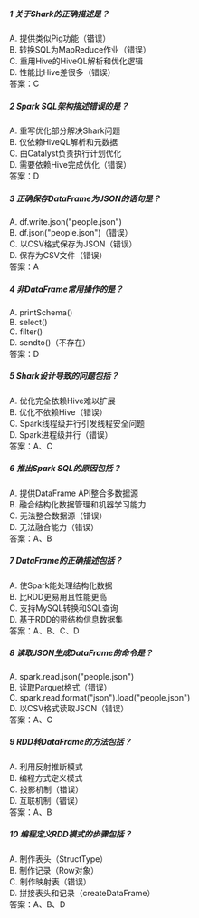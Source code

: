 ##### 1 关于Shark的正确描述是？
A. 提供类似Pig功能（错误）  
B. 转换SQL为MapReduce作业（错误）  
C. 重用Hive的HiveQL解析和优化逻辑  
D. 性能比Hive差很多（错误）  
答案：C  

##### 2 Spark SQL架构描述错误的是？
A. 重写优化部分解决Shark问题  
B. 仅依赖HiveQL解析和元数据  
C. 由Catalyst负责执行计划优化  
D. 需要依赖Hive完成优化（错误）  
答案：D  

##### 3 正确保存DataFrame为JSON的语句是？
A. df.write.json("people.json")  
B. df.json("people.json")（错误）  
C. 以CSV格式保存为JSON（错误）  
D. 保存为CSV文件（错误）  
答案：A  

##### 4 非DataFrame常用操作的是？
A. printSchema()  
B. select()  
C. filter()  
D. sendto()（不存在）  
答案：D  

##### 5 Shark设计导致的问题包括？
A. 优化完全依赖Hive难以扩展  
B. 优化不依赖Hive（错误）  
C. Spark线程级并行引发线程安全问题  
D. Spark进程级并行（错误）  
答案：A、C  

##### 6 推出Spark SQL的原因包括？
A. 提供DataFrame API整合多数据源  
B. 融合结构化数据管理和机器学习能力  
C. 无法整合数据源（错误）  
D. 无法融合能力（错误）  
答案：A、B  

##### 7 DataFrame的正确描述包括？
A. 使Spark能处理结构化数据  
B. 比RDD更易用且性能更高  
C. 支持MySQL转换和SQL查询  
D. 基于RDD的带结构信息数据集  
答案：A、B、C、D  

##### 8 读取JSON生成DataFrame的命令是？
A. spark.read.json("people.json")  
B. 读取Parquet格式（错误）  
C. spark.read.format("json").load("people.json")  
D. 以CSV格式读取JSON（错误）  
答案：A、C  

##### 9 RDD转DataFrame的方法包括？
A. 利用反射推断模式  
B. 编程方式定义模式  
C. 投影机制（错误）  
D. 互联机制（错误）  
答案：A、B  

##### 10 编程定义RDD模式的步骤包括？
A. 制作表头（StructType）  
B. 制作记录（Row对象）  
C. 制作映射表（错误）  
D. 拼接表头和记录（createDataFrame）  
答案：A、B、D  